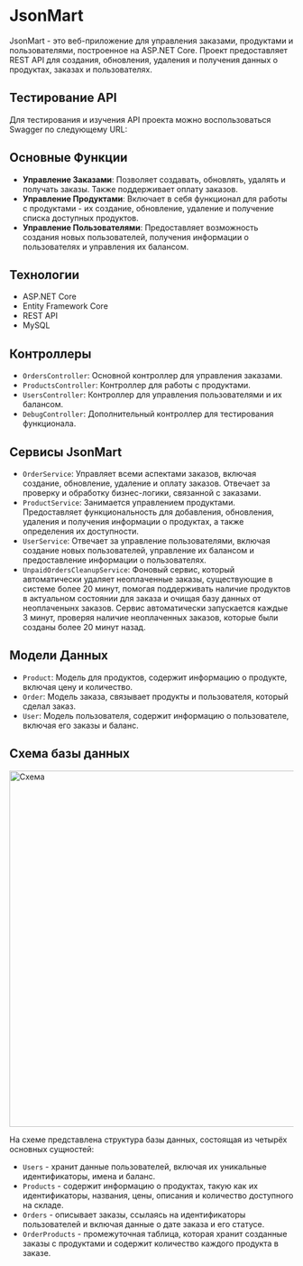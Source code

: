 # JsonMart

JsonMart - это веб-приложение для управления заказами, продуктами и пользователями, построенное на ASP.NET Core. Проект предоставляет REST API для создания, обновления, удаления и получения данных о продуктах, заказах и пользователях.

## Тестирование API

Для тестирования и изучения API проекта можно воспользоваться Swagger по следующему URL:



## Основные Функции

- **Управление Заказами**: Позволяет создавать, обновлять, удалять и получать заказы. Также поддерживает оплату заказов.
- **Управление Продуктами**: Включает в себя функционал для работы с продуктами - их создание, обновление, удаление и получение списка доступных продуктов.
- **Управление Пользователями**: Предоставляет возможность создания новых пользователей, получения информации о пользователях и управления их балансом.

## Технологии

- ASP.NET Core
- Entity Framework Core
- REST API
- MySQL

## Контроллеры

- `OrdersController`: Основной контроллер для управления заказами.
- `ProductsController`: Контроллер для работы с продуктами.
- `UsersController`: Контроллер для управления пользователями и их балансом.
- `DebugController`: Дополнительный контроллер для тестирования функционала.

## Сервисы JsonMart
- `OrderService`: Управляет всеми аспектами заказов, включая создание, обновление, удаление и оплату заказов. Отвечает за проверку и обработку бизнес-логики, связанной с заказами.
- `ProductService`: Занимается управлением продуктами. Предоставляет функциональность для добавления, обновления, удаления и получения информации о продуктах, а также определения их доступности.
- `UserService`: Отвечает за управление пользователями, включая создание новых пользователей, управление их балансом и предоставление информации о пользователях.
- `UnpaidOrdersCleanupService`: Фоновый сервис, который автоматически удаляет неоплаченные заказы, существующие в системе более 20 минут, помогая поддерживать наличие продуктов в актуальном состоянии для заказа и очищая базу данных от неоплаченынх заказов. Сервис автоматически запускается каждые 3 минут, проверяя наличие неоплаченных заказов, которые были созданы более 20 минут назад.


## Модели Данных

- `Product`: Модель для продуктов, содержит информацию о продукте, включая цену и количество.
- `Order`: Модель заказа, связывает продукты и пользователя, который сделал заказ.
- `User`: Модель пользователя, содержит информацию о пользователе, включая его заказы и баланс.


## Схема базы данных

  <img width="631" alt="Схема" src="https://github.com/Vitaly086/JsonMart/assets/93872632/50e0440f-32b7-40a6-91ec-ad99df12803e">

На схеме представлена структура базы данных, состоящая из четырёх основных сущностей:

- `Users` - хранит данные пользователей, включая их уникальные идентификаторы, имена и баланс.
- `Products` - содержит информацию о продуктах, такую как их идентификаторы, названия, цены, описания и количество доступного на складе.
- `Orders` - описывает заказы, ссылаясь на идентификаторы пользователей и включая данные о дате заказа и его статусе.
- `OrderProducts` - промежуточная таблица, которая хранит созданные заказы с продуктами и содержит количество каждого продукта в заказе.

